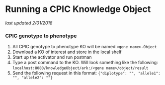 # Running a CPIC Knowledge Object
*last updated 2/01/2018*

### CPIC genotype to phenotype
1. All CPIC genotype to phenotype KO will be named `<gene name>-Object`
2. Download a KO of interest and store in the local shelf
3. Start up the activator and run postman
4. Type a post command to the KO. Will look something like the following: `localhost:8080/knowledgeObject/ark:/<gene name>/object/result`
5. Send the following request in this format: `{"diplotype": "", "allele1": "", "allele2": ""}`